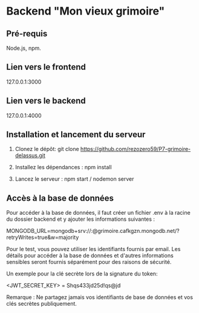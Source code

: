 # Backend "Mon vieux grimoire"

## Pré-requis

Node.js, npm.

## Lien vers le frontend

127.0.0.1:3000

## Lien vers le backend

127.0.0.1:4000

## Installation et lancement du serveur

1. Clonez le dépôt:
   git clone https://github.com/rezozero59/P7-grimoire-delassus.git

2. Installez les dépendances :
   npm install

3. Lancez le serveur :
   npm start / nodemon server

## Accès à la base de données

Pour accéder à la base de données, il faut créer un fichier .env à la racine du dossier backend et y ajouter les informations suivantes :

MONGODB_URL=mongodb+srv://<username>:<password>@grimoire.cafkgzn.mongodb.net/?retryWrites=true&w=majority

Pour le test, vous pouvez utiliser les identifiants fournis par email.
Les détails pour accéder à la base de données et d'autres informations sensibles seront fournis séparément pour des raisons de sécurité.

Un exemple pour la clé secrète lors de la signature du token:

<JWT_SECRET_KEY> = Shqs433jd25d!qs@jd

Remarque : Ne partagez jamais vos identifiants de base de données et vos clés secrètes publiquement.
